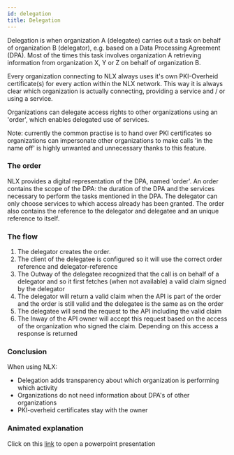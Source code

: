 ```yaml
---
id: delegation
title: Delegation
---
```


Delegation is when organization A (delegatee) carries out a task on behalf of organization B (delegator), e.g. based on a Data Processing Agreement (DPA). Most of the times this task involves organization A retrieving information from organization X, Y or Z on behalf of organization B.



Every organization connecting to NLX always uses it's own PKI-Overheid certificate(s) for every action within the NLX network. This way it is always clear which organization is actually connecting, providing a service and / or using a service.

Organizations can delegate access rights to other organizations using an 'order', which enables delegated use of services.  

Note: currently the common practise is to hand over PKI certificates so organizations can impersonate other organizations to make calls 'in the name off' is highly unwanted and unnecessary thanks to this feature.

### The order
NLX provides a digital representation of the DPA, named 'order'. An order contains the scope of the DPA: the duration of the DPA and the services necessary to perform the tasks mentioned in the DPA. The delegator can only choose services to which access already has been granted. The order also contains the reference to the delegator and delegatee and an unique reference to itself.

### The flow
1. The delegator creates the order.
1. The client of the delegatee is configured so it will use the correct order reference and delegator-reference
1. The Outway of the delegatee recognized that the call is on behalf of a delegator and so it first fetches (when not available) a valid claim signed by the delegator
1. The delegator will return a valid claim when the API is part of the order and the order is still valid and the delegatee is the same as on the order
1. The delegatee will send the request to the API including the valid claim
1. The Inway of the API owner will accept this request based on the access of the organization who signed the claim. Depending on this access a response is returned


### Conclusion

When using NLX:
- Delegation adds transparency about which organization is performing which activity
- Organizations do not need information about DPA's of other organizations
- PKI-overheid certificates stay with the owner

### Animated explanation
Click on this [link](https://commonground.nl/files/view/9115e0b9-b80b-494f-9169-252410b0c4cb/multitenant-animatie-met-uitleg.pptx) to open a powerpoint presentation
